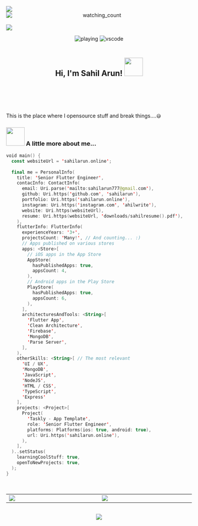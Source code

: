 <div align="center" class="head-me" style="display: flex; flex-flow: column wrap;">
	<img src="https://api.statusbadges.me/badge/status/1193982492676464892"/> <img src="https://komarev.com/ghpvc/?username=sahilarun&color=00ffb9" alt="watching_count" /><br>
	<img src="https://github-stats-alpha.vercel.app/api?username=sahilarun&cc=080808&tc=00ffb9&ic=fff&bc=0000">
 
![playing](https://api.statusbadges.me/badge/playing/1193982492676464892)  ![vscode](https://api.statusbadges.me/badge/vscode/1193982492676464892)
	<br>
	<h2> Hi, I'm Sahil Arun! <img src="https://media.giphy.com/media/mGcNjsfWAjY5AEZNw6/giphy.gif" width="50"> </h2>
	<br><br>
</div>

This is the place where I opensource stuff and break things....`😅`

### <img src="https://media.giphy.com/media/VgCDAzcKvsR6OM0uWg/giphy.gif" width="50"> A little more about me...
```kotlin
void main() {
  const websiteUrl = 'sahilarun.online';
  
  final me = PersonalInfo(
    title: 'Senior Flutter Engineer',
    contacInfo: ContactInfo(
      email: Uri.parse('mailto:sahilarun777@gmail.com'),
      github: Uri.https('github.com', 'sahilarun'),
      portfolio: Uri.https('sahilarun.online'),
      instagram: Uri.https('instagram.com', 'ahilwrite'),
      website: Uri.https(websiteUrl),
      resume: Uri.https(websiteUrl, 'downloads/sahilresume().pdf'),
    ),
    flutterInfo: FlutterInfo(
      experienceYears: '3+',
      projectsCount: 'Many!', // And counting... :)
      // Apps published on various stores
      apps: <Store>[
        // iOS apps in the App Store
        AppStore(
          hasPublishedApps: true,
          appsCount: 4,
        ),
        // Android apps in the Play Store
        PlayStore(
          hasPublishedApps: true,
          appsCount: 6,
        ),
      ],
      architecturesAndTools: <String>[
        'Flutter App',
        'Clean Architecture',
        'Firebase',
        'MongoDB',
        'Parse Server',
      ],
    ),
    otherSkills: <String>[ // The most relevant
      'UI / UX',
      'MongoDB',
      'JavaScript',
      'NodeJS',
      'HTML / CSS',
      'TypeScript',
      'Express'
    ],
    projects: <Project>[
      Project(
        'Taskly - App Template',
        role: 'Senior Flutter Engineer',
        platforms: Platforms(ios: true, android: true),
        url: Uri.https('sahilarun.online'),
      ),
    ],
  )..setStatus(
    learningCoolStuff: true,
    openToNewProjects: true,
  );
}
```
<div align="center" class="todo" style="display: flex; flex-flow: column">
<br>
<table align="center">
	<tr>
		<td width="1200px">
        <img align="center" src="https://github-readme-streak-stats.herokuapp.com/?user=sahilarun&stroke=ffffff&background=1c1917&ring=3382ed&fire=3382ed&currStreakNum=ffffff&currStreakLabel=3382ed&sideNums=ffffff&sideLabels=ffffff&dates=ffffff&hide_border=true" draggable="false">
		</td>
		<td width="1200px">
        <img align="center" src="http://github-profile-summary-cards.vercel.app/api/cards/profile-details?username=sahilarun&theme=dark" draggable="false">
		</td>
	</tr>
</table>

<a href="http://www.github.com/sahilarun"><img src="http://github-profile-summary-cards.vercel.app/api/cards/repos-per-language?username=sahilarun&theme=dark" /></a>
</details>
